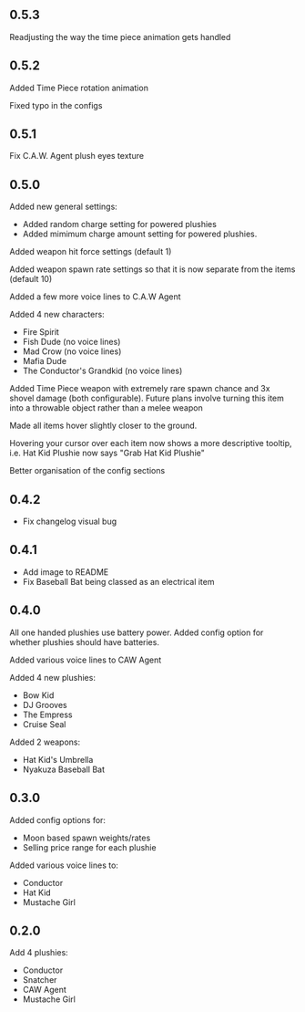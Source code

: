 ## 0.5.3

Readjusting the way the time piece animation gets handled

## 0.5.2

Added Time Piece rotation animation

Fixed typo in the configs

## 0.5.1

Fix C.A.W. Agent plush eyes texture

## 0.5.0

Added new general settings:
- Added random charge setting for powered plushies
- Added mimimum charge amount setting for powered plushies.

Added weapon hit force settings (default 1)

Added weapon spawn rate settings so that it is now separate from the items (default 10)

Added a few more voice lines to C.A.W Agent

Added 4 new characters:
- Fire Spirit
- Fish Dude (no voice lines)
- Mad Crow (no voice lines)
- Mafia Dude
- The Conductor's Grandkid (no voice lines)

Added Time Piece weapon with extremely rare spawn chance and 3x shovel damage (both configurable). Future plans involve turning this item into a throwable object rather than a melee weapon

Made all items hover slightly closer to the ground.

Hovering your cursor over each item now shows a more descriptive tooltip, i.e. Hat Kid Plushie now says "Grab Hat Kid Plushie"

Better organisation of the config sections

## 0.4.2

- Fix changelog visual bug

## 0.4.1

- Add image to README
- Fix Baseball Bat being classed as an electrical item

## 0.4.0

All one handed plushies use battery power.
Added config option for whether plushies should have batteries.

Added various voice lines to CAW Agent

Added 4 new plushies:
- Bow Kid
- DJ Grooves
- The Empress
- Cruise Seal

Added 2 weapons:
- Hat Kid's Umbrella
- Nyakuza Baseball Bat

## 0.3.0

Added config options for:
- Moon based spawn weights/rates
- Selling price range for each plushie

Added various voice lines to:
- Conductor
- Hat Kid
- Mustache Girl

## 0.2.0

Add 4 plushies:
- Conductor
- Snatcher
- CAW Agent
- Mustache Girl